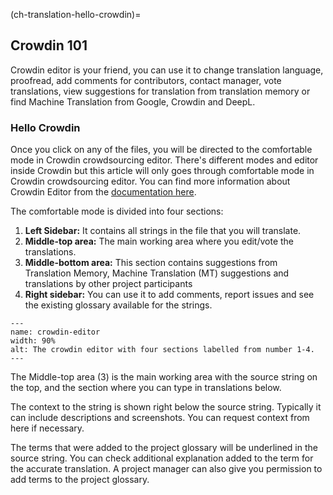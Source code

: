 (ch-translation-hello-crowdin)=

## Crowdin 101

Crowdin editor is your friend, you can use it to change translation language, proofread, add comments for contributors, contact manager, vote translations, view suggestions for translation from translation memory or find Machine Translation from Google, Crowdin and DeepL.

### Hello Crowdin

Once you click on any of the files, you will be directed to the comfortable mode in Crowdin crowdsourcing editor. There's different modes and editor inside Crowdin but this article will only goes through comfortable mode in Crowdin crowdsourcing editor. You can find more information about Crowdin Editor from the [documentation here](https://support.crowdin.com/enterprise/getting-started-for-translators/).

The comfortable mode is divided into four sections:
1. **Left Sidebar:** It contains all strings in the file that you will translate.
2. **Middle-top area:** The main working area where you edit/vote the translations.
3. **Middle-bottom area:** This section contains suggestions from Translation Memory, Machine Translation (MT) suggestions and translations by other project participants
4. **Right sidebar:** You can use it to add comments, report issues and see the existing glossary available for the strings.


```{figure} ../../figures/crowdin-editor.png
---
name: crowdin-editor
width: 90%
alt: The crowdin editor with four sections labelled from number 1-4.
---
```  

The Middle-top area (3) is the main working area with the source string on the top, and the section where you can type in translations below.

The context to the string is shown right below the source string. Typically it can include descriptions and screenshots. You can request context from here if necessary.

The terms that were added to the project glossary will be underlined in the source string. You can check additional explanation added to the term for the accurate translation. A project manager can also give you permission to add terms to the project glossary.
